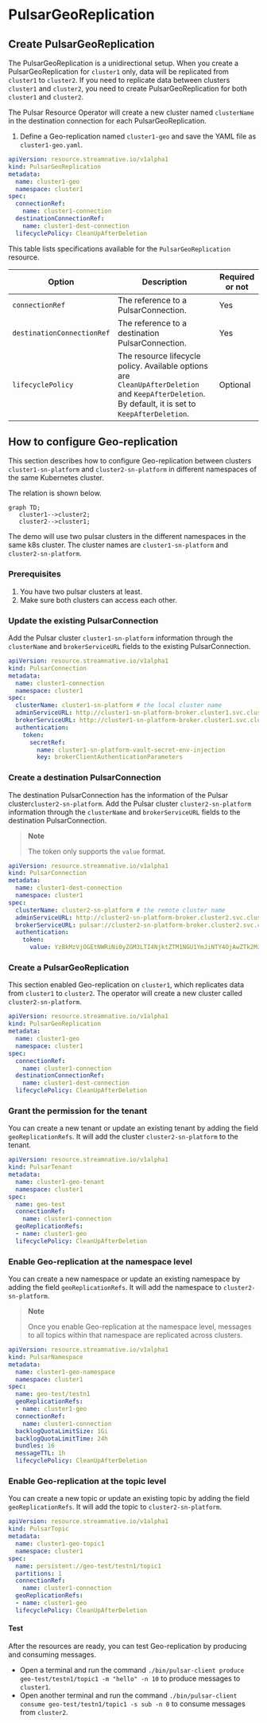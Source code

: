 # PulsarGeoReplication

## Create PulsarGeoReplication

The PulsarGeoReplication is a unidirectional setup. When you create a PulsarGeoReplication for `cluster1` only, data will be replicated from `cluster1` to `cluster2`. If you need to replicate data between clusters `cluster1` and `cluster2`, you need to create PulsarGeoReplication for both `cluster1` and `cluster2`.


The Pulsar Resource Operator will create a new cluster named `clusterName` in the destination connection for each PulsarGeoReplication.


1. Define a Geo-replication named `cluster1-geo` and save the YAML file as `cluster1-geo.yaml`. 

```yaml
apiVersion: resource.streamnative.io/v1alpha1
kind: PulsarGeoReplication
metadata:
  name: cluster1-geo
  namespace: cluster1
spec:
  connectionRef:
    name: cluster1-connection
  destinationConnectionRef:
    name: cluster1-dest-connection
  lifecyclePolicy: CleanUpAfterDeletion
```

This table lists specifications available for the `PulsarGeoReplication ` resource.

| Option | Description | Required or not |
| ---| --- |--- |
| `connectionRef` | The reference to a PulsarConnection. | Yes |
| `destinationConnectionRef` | The reference to a destination PulsarConnection. | Yes |
| `lifecyclePolicy` | The resource lifecycle policy. Available options are `CleanUpAfterDeletion` and `KeepAfterDeletion`. By default, it is set to `KeepAfterDeletion`. | Optional |


## How to configure Geo-replication

This section describes how to configure Geo-replication between clusters `cluster1-sn-platform` and `cluster2-sn-platform` in different namespaces of the same Kubernetes cluster.

The relation is shown below.
```mermaid
graph TD;
   cluster1-->cluster2;
   cluster2-->cluster1;
```

The demo will use two pulsar clusters in the different namespaces in the same k8s cluster.
The cluster names are `cluster1-sn-platform` and `cluster2-sn-platform`.


### Prerequisites
1. You have two pulsar clusters at least.
2. Make sure both clusters can access each other.

### Update the existing PulsarConnection
Add the Pulsar cluster `cluster1-sn-platform` information through the `clusterName` and `brokerServiceURL` fields to the existing PulsarConnection.

```yaml
apiVersion: resource.streamnative.io/v1alpha1
kind: PulsarConnection
metadata:
  name: cluster1-connection
  namespace: cluster1
spec:
  clusterName: cluster1-sn-platform # the local cluster name
  adminServiceURL: http://cluster1-sn-platform-broker.cluster1.svc.cluster.local:8080
  brokerServiceURL: http://cluster1-sn-platform-broker.cluster1.svc.cluster.local:6650
  authentication:
    token:
      secretRef:
        name: cluster1-sn-platform-vault-secret-env-injection
        key: brokerClientAuthenticationParameters
```

### Create a destination PulsarConnection
The destination PulsarConnection has the information of the Pulsar cluster`cluster2-sn-platform`.
Add the Pulsar cluster `cluster2-sn-platform` information through the `clusterName` and `brokerServiceURL` fields to the destination PulsarConnection.

> **Note**
>
> The token only supports the `value` format.

```yaml
apiVersion: resource.streamnative.io/v1alpha1
kind: PulsarConnection
metadata:
  name: cluster1-dest-connection
  namespace: cluster1
spec:
  clusterName: cluster2-sn-platform # the remote cluster name
  adminServiceURL: http://cluster2-sn-platform-broker.cluster2.svc.cluster.local:8080 # the remote pulsar admin service
  brokerServiceURL: pulsar://cluster2-sn-platform-broker.cluster2.svc.cluster.local:6650 # the remote pulsar broker service
  authentication:
    token:
      value: YzBkMzVjOGEtNWRiNi0yZGM3LTI4NjktZTM1NGU1YmJiNTY4OjAwZTk2MzgzLWFjY2YtMGMzOC1kNmRlLTY1ODc0ODkxNmE1ZQo=

```


### Create a PulsarGeoReplication
This section enabled Geo-replication on `cluster1`, which replicates data from `cluster1` to `cluster2`. The operator will create a new cluster called `cluster2-sn-platform`.

```yaml
apiVersion: resource.streamnative.io/v1alpha1
kind: PulsarGeoReplication
metadata:
  name: cluster1-geo
  namespace: cluster1
spec:
  connectionRef:
    name: cluster1-connection
  destinationConnectionRef:
    name: cluster1-dest-connection
  lifecyclePolicy: CleanUpAfterDeletion
```

### Grant the permission for the tenant

You can create a new tenant or update an existing tenant by adding the field `geoReplicationRefs`. It will add the cluster `cluster2-sn-platform` to the tenant.

```yaml
apiVersion: resource.streamnative.io/v1alpha1
kind: PulsarTenant
metadata:
  name: cluster1-geo-tenant
  namespace: cluster1
spec:
  name: geo-test
  connectionRef:
    name: cluster1-connection
  geoReplicationRefs:
  - name: cluster1-geo
  lifecyclePolicy: CleanUpAfterDeletion
```

### Enable Geo-replication at the namespace level

You can create a new namespace or update an existing namespace by adding the field `geoReplicationRefs`. It will add the namespace to `cluster2-sn-platform`.

> **Note**
>
> Once you enable Geo-replication at the namespace level, messages to all topics within that namespace are replicated across clusters.

```yaml
apiVersion: resource.streamnative.io/v1alpha1
kind: PulsarNamespace
metadata:
  name: cluster1-geo-namespace
  namespace: cluster1
spec:
  name: geo-test/testn1
  geoReplicationRefs:
  - name: cluster1-geo
  connectionRef:
    name: cluster1-connection
  backlogQuotaLimitSize: 1Gi
  backlogQuotaLimitTime: 24h
  bundles: 16
  messageTTL: 1h
  lifecyclePolicy: CleanUpAfterDeletion

```


### Enable Geo-replication at the topic level

You can create a new topic or update an existing topic by adding the field `geoReplicationRefs`. It will add the topic to `cluster2-sn-platform`.

```yaml
apiVersion: resource.streamnative.io/v1alpha1
kind: PulsarTopic
metadata:
  name: cluster1-geo-topic1
  namespace: cluster1
spec:
  name: persistent://geo-test/testn1/topic1
  partitions: 1
  connectionRef:
    name: cluster1-connection
  geoReplicationRefs:
  - name: cluster1-geo
  lifecyclePolicy: CleanUpAfterDeletion
```

#### Test

After the resources are ready, you can test Geo-replication by producing and consuming messages.
- Open a terminal and run the command `./bin/pulsar-client produce geo-test/testn1/topic1 -m "hello" -n 10` to produce messages to `cluster1`.
- Open another terminal and run the command `./bin/pulsar-client consume geo-test/testn1/topic1 -s sub -n 0` to consume messages from `cluster2`.